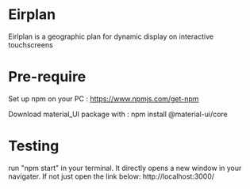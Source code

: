 # Eirplan
Eirlplan is a geographic plan for dynamic display on interactive touchscreens 

# Pre-require
Set up npm on your PC : https://www.npmjs.com/get-npm
 
Download material_UI package with : npm install @material-ui/core

# Testing
run "npm start" in your terminal. It directly opens a new window in your navigater.
If not just open the link below: http://localhost:3000/

